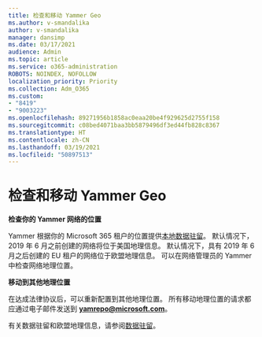 ```yaml
---
title: 检查和移动 Yammer Geo
ms.author: v-smandalika
author: v-smandalika
manager: dansimp
ms.date: 03/17/2021
audience: Admin
ms.topic: article
ms.service: o365-administration
ROBOTS: NOINDEX, NOFOLLOW
localization_priority: Priority
ms.collection: Adm_O365
ms.custom:
- "8419"
- "9003223"
ms.openlocfilehash: 89271956b1858ac0eaa20be4f929625d2755f158
ms.sourcegitcommit: c08bed4071baa3bb5879496df3ed44fb828c8367
ms.translationtype: HT
ms.contentlocale: zh-CN
ms.lasthandoff: 03/19/2021
ms.locfileid: "50897513"
---
```

# <a name="checking-and-moving-yammer-geo"></a>检查和移动 Yammer Geo

**检查你的 Yammer 网络的位置**

Yammer 根据你的 Microsoft 365 租户的位置提供[本地数据驻留](https://docs.microsoft.com/yammer/manage-security-and-compliance/data-residency)。 默认情况下，2019 年 6 月之前创建的网络将位于美国地理信息。 默认情况下，具有 2019 年 6 月之后创建的 EU 租户的网络位于欧盟地理信息。 可以在网络管理员的 Yammer 中检查网络地理位置。

**移动到其他地理位置**

在达成法律协议后，可以重新配置到其他地理位置。 所有移动地理位置的请求都应通过电子邮件发送到 **yamrepo@microsoft.com**。

有关数据驻留和欧盟地理信息，请参阅[数据驻留](https://docs.microsoft.com/yammer/manage-security-and-compliance/data-residency)。
